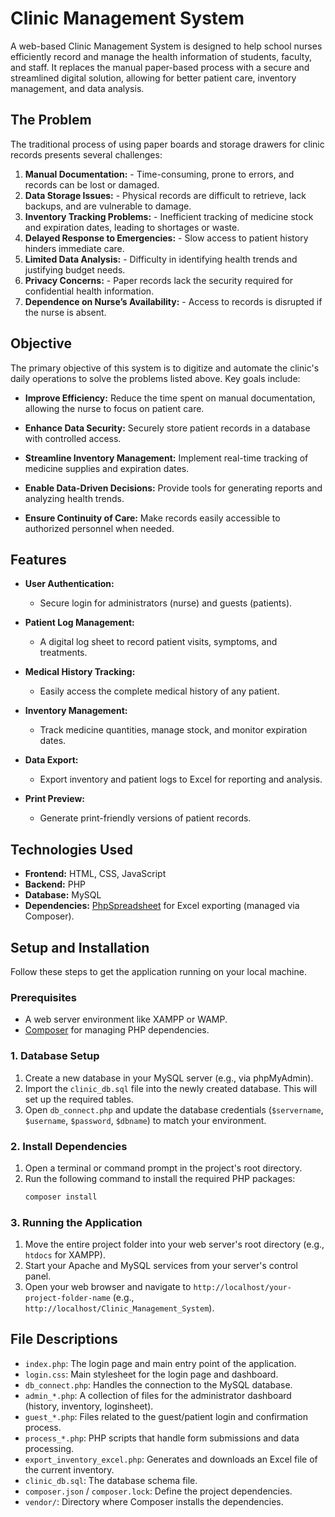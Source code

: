 # Clinic Management System
A web-based Clinic Management System is designed to help school nurses efficiently record and manage the health information of students, faculty, and staff. It replaces the manual paper-based process with a secure and streamlined digital solution, allowing for better patient care, inventory management, and data analysis.

## The Problem
The traditional process of using paper boards and storage drawers for clinic records presents several challenges:

1.  **Manual Documentation:**  - Time-consuming, prone to errors, and records can be lost or damaged.
2.  **Data Storage Issues:** - Physical records are difficult to retrieve, lack backups, and are vulnerable to damage.
3.  **Inventory Tracking Problems:** - Inefficient tracking of medicine stock and expiration dates, leading to shortages or waste.
4.  **Delayed Response to Emergencies:** - Slow access to patient history hinders immediate care.   
5.  **Limited Data Analysis:** - Difficulty in identifying health trends and justifying budget needs.
6.  **Privacy Concerns:** - Paper records lack the security required for confidential health information.
7.  **Dependence on Nurse’s Availability:** - Access to records is disrupted if the nurse is absent.

## Objective
The primary objective of this system is to digitize and automate the clinic's daily operations to solve the problems listed above. Key goals include:

-   **Improve Efficiency:** Reduce the time spent on manual documentation, allowing the nurse to focus on patient care.
    
-   **Enhance Data Security:** Securely store patient records in a database with controlled access.
    
-   **Streamline Inventory Management:** Implement real-time tracking of medicine supplies and expiration dates.
    
-   **Enable Data-Driven Decisions:** Provide tools for generating reports and analyzing health trends.
    
-   **Ensure Continuity of Care:** Make records easily accessible to authorized personnel when needed.

## Features
-   **User Authentication:** 
    - Secure login for administrators (nurse) and guests (patients).

-   **Patient Log Management:** 
    - A digital log sheet to record patient visits, symptoms, and treatments.
    
-   **Medical History Tracking:** 
    - Easily access the complete medical history of any patient.
    
-   **Inventory Management:** 
    - Track medicine quantities, manage stock, and monitor expiration dates.
    
-   **Data Export:** 
    - Export inventory and patient logs to Excel for reporting and analysis.
    
-   **Print Preview:** 
    - Generate print-friendly versions of patient records.

## Technologies Used
-   **Frontend:** HTML, CSS, JavaScript
-   **Backend:** PHP
-   **Database:** MySQL
-   **Dependencies:** [PhpSpreadsheet](https://phpspreadsheet.readthedocs.io/) for Excel exporting (managed via Composer).

## Setup and Installation
Follow these steps to get the application running on your local machine.

### Prerequisites
-   A web server environment like XAMPP or WAMP.
-   [Composer](https://getcomposer.org/) for managing PHP dependencies.

### 1. Database Setup
1.  Create a new database in your MySQL server (e.g., via phpMyAdmin).
2.  Import the `clinic_db.sql` file into the newly created database. This will set up the required tables.
3.  Open `db_connect.php` and update the database credentials (`$servername`, `$username`, `$password`, `$dbname`) to match your environment.

### 2. Install Dependencies
1.  Open a terminal or command prompt in the project's root directory.
2.  Run the following command to install the required PHP packages:
    ```bash
    composer install
    ```

### 3. Running the Application
1.  Move the entire project folder into your web server's root directory (e.g., `htdocs` for XAMPP).
2.  Start your Apache and MySQL services from your server's control panel.
3.  Open your web browser and navigate to `http://localhost/your-project-folder-name` (e.g., `http://localhost/Clinic_Management_System`).

## File Descriptions
-   `index.php`: The login page and main entry point of the application.
-   `login.css`: Main stylesheet for the login page and dashboard.
-   `db_connect.php`: Handles the connection to the MySQL database.
-   `admin_*.php`: A collection of files for the administrator dashboard (history, inventory, loginsheet).
-   `guest_*.php`: Files related to the guest/patient login and confirmation process.
-   `process_*.php`: PHP scripts that handle form submissions and data processing.
-   `export_inventory_excel.php`: Generates and downloads an Excel file of the current inventory.
-   `clinic_db.sql`: The database schema file.
-   `composer.json` / `composer.lock`: Define the project dependencies.
-   `vendor/`: Directory where Composer installs the dependencies.
